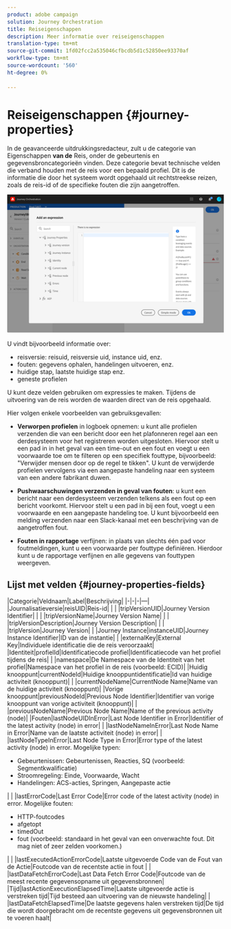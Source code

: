 ```yaml
---
product: adobe campaign
solution: Journey Orchestration
title: Reiseigenschappen
description: Meer informatie over reiseigenschappen
translation-type: tm+mt
source-git-commit: 1fd02fcc2a535046cfbcdb5d1c52850ee93370af
workflow-type: tm+mt
source-wordcount: '560'
ht-degree: 0%

---
```



# Reiseigenschappen {#journey-properties}

In de geavanceerde uitdrukkingsredacteur, zult u de categorie van Eigenschappen **van de** Reis, onder de gebeurtenis en gegevensbroncategorieën vinden. Deze categorie bevat technische velden die verband houden met de reis voor een bepaald profiel. Dit is de informatie die door het systeem wordt opgehaald uit rechtstreekse reizen, zoals de reis-id of de specifieke fouten die zijn aangetroffen.

![](../assets/journey-properties.png)

U vindt bijvoorbeeld informatie over:

* reisversie: reisuid, reisversie uid, instance uid, enz.
* fouten: gegevens ophalen, handelingen uitvoeren, enz.
* huidige stap, laatste huidige stap enz.
* geneste profielen

U kunt deze velden gebruiken om expressies te maken. Tijdens de uitvoering van de reis worden de waarden direct van de reis opgehaald.

Hier volgen enkele voorbeelden van gebruiksgevallen:

* **Verworpen profielen** in logboek opnemen: u kunt alle profielen verzenden die van een bericht door een het plafonneren regel aan een derdesysteem voor het registreren worden uitgesloten. Hiervoor stelt u een pad in in het geval van een time-out en een fout en voegt u een voorwaarde toe om te filteren op een specifiek fouttype, bijvoorbeeld: &quot;Verwijder mensen door op de regel te tikken&quot;. U kunt de verwijderde profielen vervolgens via een aangepaste handeling naar een systeem van een andere fabrikant duwen.

* **Pushwaarschuwingen verzenden in geval van fouten**: u kunt een bericht naar een derdesysteem verzenden telkens als een fout op een bericht voorkomt. Hiervoor stelt u een pad in bij een fout, voegt u een voorwaarde en een aangepaste handeling toe. U kunt bijvoorbeeld een melding verzenden naar een Slack-kanaal met een beschrijving van de aangetroffen fout.

* **Fouten in rapportage** verfijnen: in plaats van slechts één pad voor foutmeldingen, kunt u een voorwaarde per fouttype definiëren. Hierdoor kunt u de rapportage verfijnen en alle gegevens van fouttypen weergeven.

## Lijst met velden {#journey-properties-fields}

|Categorie|Veldnaam|Label|Beschrijving|
|-|-|-|—|
|Journalisatieversie|reisUID|Reis-id| |
| |tripVersionUID|Journey Version Identifier| |
| |tripVersionName|Journey Version Name| |
| |tripVersionDescription|Journey Version Description| |
| |tripVersion|Journey Version| |
|Journey Instance|instanceUID|Journey Instance Identifier|ID van de instantie|
| |externalKey|External Key|Individuele identificatie die de reis veroorzaakt|
|Identiteit|profielId|Identificatiecode profiel|Identificatiecode van het profiel tijdens de reis|
| |namespace|De Namespace van de Identiteit van het profiel|Namespace van het profiel in de reis (voorbeeld: ECID)|
|Huidig knooppunt|currentNodeId|Huidige knooppuntidentificatie|Id van huidige activiteit (knooppunt)|
| |currentNodeName|CurrentNode Name|Name van de huidige activiteit (knooppunt)|
|Vorige knooppunt|previousNodeId|Previous Node Identifier|Identifier van vorige knooppunt van vorige activiteit (knooppunt)|
| |previousNodeName|Previous Node Name|Name of the previous activity (node)|
|Fouten|lastNodeUIDInError|Last Node Identifier in Error|Identifier of the latest activity (node) in error|
| |lastNodeNameInError|Last Node Name in Error|Name van de laatste activiteit (node) in error|
| |lastNodeTypeInError|Last Node Type in Error|Error type of the latest activity (node) in error. Mogelijke typen:<ul><li>Gebeurtenissen: Gebeurtenissen, Reacties, SQ (voorbeeld: Segmentkwalificatie)</li><li>Stroomregeling: Einde, Voorwaarde, Wacht</li><li>Handelingen: ACS-acties, Springen, Aangepaste actie</li></ul>|
| |lastErrorCode|Last Error Code|Error code of the latest activity (node) in error. Mogelijke fouten: <ul><li>HTTP-foutcodes</li><li>afgetopt</li><li>timedOut</li><li>fout (voorbeeld: standaard in het geval van een onverwachte fout. Dit mag niet of zeer zelden voorkomen.)</li></ul>|
| |lastExecutedActionErrorCode|Laatste uitgevoerde Code van de Fout van de Actie|Foutcode van de recentste actie in fout |
| |lastDataFetchErrorCode|Last Data Fetch Error Code|Foutcode van de meest recente gegevensopname uit gegevensbronnen|
|Tijd|lastActionExecutionElapsedTime|Laatste uitgevoerde actie is verstreken tijd|Tijd besteed aan uitvoering van de nieuwste handeling|
| |lastDataFetchElapsedTime|De laatste gegevens halen verstreken tijd|De tijd die wordt doorgebracht om de recentste gegevens uit gegevensbronnen uit te voeren haalt|
